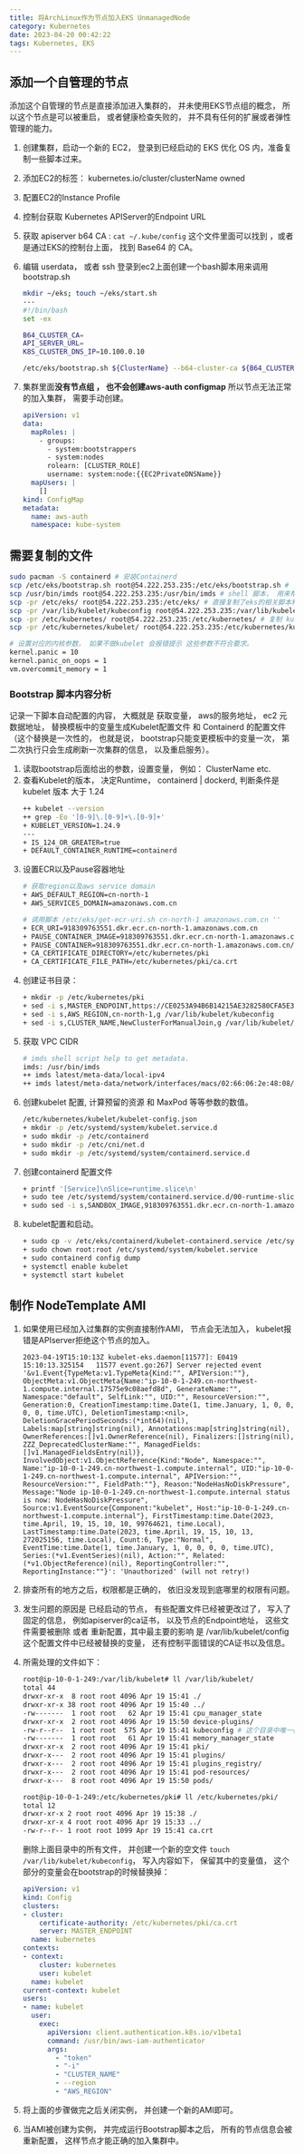 ```yaml
---
title: 将ArchLinux作为节点加入EKS UnmanagedNode
category: Kubernetes
date: 2023-04-20 00:42:22
tags: Kubernetes, EKS
---
```


## 添加一个自管理的节点

添加这个自管理的节点是直接添加进入集群的， 并未使用EKS节点组的概念， 所以这个节点是可以被重启， 或者健康检查失败的， 并不具有任何的扩展或者弹性管理的能力。

1. 创建集群，启动一个新的 EC2， 登录到已经启动的 EKS 优化 OS 内，准备复制一些脚本过来。
2. 添加EC2的标签： kubernetes.io/cluster/clusterName  owned
3. 配置EC2的Instance Profile
4. 控制台获取 Kubernetes APIServer的Endpoint URL
5. 获取 apiserver b64 CA : `cat ~/.kube/config` 这个文件里面可以找到 ，或者是通过EKS的控制台上面， 找到 Base64 的 CA。
6. 编辑 userdata， 或者 ssh 登录到ec2上面创建一个bash脚本用来调用 bootstrap.sh

   ```bash
   mkdir ~/eks; touch ~/eks/start.sh
   ---
   #!/bin/bash
   set -ex

   B64_CLUSTER_CA=
   API_SERVER_URL=
   K8S_CLUSTER_DNS_IP=10.100.0.10

   /etc/eks/bootstrap.sh ${ClusterName} --b64-cluster-ca ${B64_CLUSTER_CA} --apiserver-endpoint ${API_SERVER_URL}
   ```

7. 集群里面**没有节点组 ， 也不会创建aws-auth configmap** 所以节点无法正常的加入集群， 需要手动创建。
   ```yaml
   apiVersion: v1
   data:
     mapRoles: |
       - groups:
         - system:bootstrappers
         - system:nodes
         rolearn: [CLUSTER_ROLE]
         username: system:node:{{EC2PrivateDNSName}}
     mapUsers: |
       []
   kind: ConfigMap
   metadata:
     name: aws-auth
     namespace: kube-system
   ```
## 需要复制的文件
```bash
sudo pacman -S containerd # 安装Containerd
scp /etc/eks/bootstrap.sh root@54.222.253.235:/etc/eks/bootstrap.sh # 复制bootstrap
scp /usr/bin/imds root@54.222.253.235:/usr/bin/imds # shell 脚本， 用来帮忙调用ec2 metadata 获取实例和VPC子网的信息
scp -pr /etc/eks/ root@54.222.253.235:/etc/eks/ # 直接复制了eks的相关脚本和配置模板
scp -pr /var/lib/kubelet/kubeconfig root@54.222.253.235:/var/lib/kubelet/kubeconfig # 复制kubeletconfig配置文件模板
scp -pr /etc/kubernetes/ root@54.222.253.235:/etc/kubernetes/ # 复制 kubernetes 的配置文件
scp -pr /etc/kubernetes/kubelet/ root@54.222.253.235:/etc/kubernetes/kubelet/ # 上面的命令没有递归复制， 所以需要指定

# 设置对应的内核参数， 如果不做kubelet 会报错提示 这些参数不符合要求。
kernel.panic = 10
kernel.panic_on_oops = 1
vm.overcommit_memory = 1
```

### Bootstrap 脚本内容分析
记录一下脚本自动配置的内容， 大概就是 获取变量， aws的服务地址， ec2 元数据地址， 替换模板中的变量生成Kubelet配置文件 和 Containerd 的配置文件（这个替换是一次性的， 也就是说， bootstrap只能变更模板中的变量一次， 第二次执行只会生成刷新一次集群的信息， 以及重启服务）。
1. 读取bootstrap后面给出的参数，设置变量， 例如： ClusterName etc.
2. 查看Kubelet的版本， 决定Runtime， containerd | dockerd, 判断条件是 kubelet 版本 大于 1.24
   ```bash
   ++ kubelet --version
   ++ grep -Eo '[0-9]\.[0-9]+\.[0-9]+'
   + KUBELET_VERSION=1.24.9
   ---
   + IS_124_OR_GREATER=true
   + DEFAULT_CONTAINER_RUNTIME=containerd
   ```
3. 设置ECR以及Pause容器地址
   ```bash
   # 获取region以及aws service domain
   + AWS_DEFAULT_REGION=cn-north-1
   + AWS_SERVICES_DOMAIN=amazonaws.com.cn
   
   # 调用脚本 /etc/eks/get-ecr-uri.sh cn-north-1 amazonaws.com.cn ''
   + ECR_URI=918309763551.dkr.ecr.cn-north-1.amazonaws.com.cn
   + PAUSE_CONTAINER_IMAGE=918309763551.dkr.ecr.cn-north-1.amazonaws.com.cn/eks/pause
   + PAUSE_CONTAINER=918309763551.dkr.ecr.cn-north-1.amazonaws.com.cn/eks/pause:3.5
   + CA_CERTIFICATE_DIRECTORY=/etc/kubernetes/pki
   + CA_CERTIFICATE_FILE_PATH=/etc/kubernetes/pki/ca.crt
   ```
4. 创建证书目录：
   ```bash
   + mkdir -p /etc/kubernetes/pki
   + sed -i s,MASTER_ENDPOINT,https://CE0253A94B6B14215AE3282580CFA5E3.yl4.cn-north-1.eks.amazonaws.com.cn,g /var/lib/kubelet/kubeconfig
   + sed -i s,AWS_REGION,cn-north-1,g /var/lib/kubelet/kubeconfig
   + sed -i s,CLUSTER_NAME,NewClusterForManualJoin,g /var/lib/kubelet/kubeconfig
   ```
5. 获取 VPC CIDR
   ```bash
   # imds shell script help to get metadata.
   imds: /usr/bin/imds
   ++ imds latest/meta-data/local-ipv4
   ++ imds latest/meta-data/network/interfaces/macs/02:66:06:2e:48:08/vpc-ipv4-cidr-blocks
   ```
6. 创建kubelet 配置, 计算预留的资源 和 MaxPod 等等参数的数值。
   ```bash
   /etc/kubernetes/kubelet/kubelet-config.json
   + mkdir -p /etc/systemd/system/kubelet.service.d
   + sudo mkdir -p /etc/containerd
   + sudo mkdir -p /etc/cni/net.d
   + sudo mkdir -p /etc/systemd/system/containerd.service.d
   ```
7. 创建containerd 配置文件
   ```bash
   + printf '[Service]\nSlice=runtime.slice\n'
   + sudo tee /etc/systemd/system/containerd.service.d/00-runtime-slice.conf
   + sudo sed -i s,SANDBOX_IMAGE,918309763551.dkr.ecr.cn-north-1.amazonaws.com.cn/eks/pause:3.5,g /etc/eks/containerd/containerd-config.toml
   ```
8. kubelet配置和启动。
   ```bash
   + sudo cp -v /etc/eks/containerd/kubelet-containerd.service /etc/systemd/system/kubelet.service
   + sudo chown root:root /etc/systemd/system/kubelet.service
   + sudo containerd config dump
   + systemctl enable kubelet
   + systemctl start kubelet
   ```

## 制作 NodeTemplate AMI

1. 如果使用已经加入过集群的实例直接制作AMI， 节点会无法加入， kubelet报错是APIserver拒绝这个节点的加入。

   ```
   2023-04-19T15:10:13Z kubelet-eks.daemon[11577]: E0419 15:10:13.325154   11577 event.go:267] Server rejected event '&v1.Event{TypeMeta:v1.TypeMeta{Kind:"", APIVersion:""}, ObjectMeta:v1.ObjectMeta{Name:"ip-10-0-1-249.cn-northwest-1.compute.internal.17575e9c08aefd8d", GenerateName:"", Namespace:"default", SelfLink:"", UID:"", ResourceVersion:"", Generation:0, CreationTimestamp:time.Date(1, time.January, 1, 0, 0, 0, 0, time.UTC), DeletionTimestamp:<nil>, DeletionGracePeriodSeconds:(*int64)(nil), Labels:map[string]string(nil), Annotations:map[string]string(nil), OwnerReferences:[]v1.OwnerReference(nil), Finalizers:[]string(nil), ZZZ_DeprecatedClusterName:"", ManagedFields:[]v1.ManagedFieldsEntry(nil)}, InvolvedObject:v1.ObjectReference{Kind:"Node", Namespace:"", Name:"ip-10-0-1-249.cn-northwest-1.compute.internal", UID:"ip-10-0-1-249.cn-northwest-1.compute.internal", APIVersion:"", ResourceVersion:"", FieldPath:""}, Reason:"NodeHasNoDiskPressure", Message:"Node ip-10-0-1-249.cn-northwest-1.compute.internal status is now: NodeHasNoDiskPressure", Source:v1.EventSource{Component:"kubelet", Host:"ip-10-0-1-249.cn-northwest-1.compute.internal"}, FirstTimestamp:time.Date(2023, time.April, 19, 15, 10, 10, 99764621, time.Local), LastTimestamp:time.Date(2023, time.April, 19, 15, 10, 13, 272025156, time.Local), Count:6, Type:"Normal", EventTime:time.Date(1, time.January, 1, 0, 0, 0, 0, time.UTC), Series:(*v1.EventSeries)(nil), Action:"", Related:(*v1.ObjectReference)(nil), ReportingController:"", ReportingInstance:""}': 'Unauthorized' (will not retry!)
   ```

2. 排查所有的地方之后，权限都是正确的， 依旧没发现到底哪里的权限有问题。

3. 发生问题的原因是 已经启动的节点， 有些配置文件已经被更改过了， 写入了固定的信息，  例如apiserver的ca证书， 以及节点的Endpoint地址， 这些文件需要被删除 或者 重新配置，其中最主要的影响 是 /var/lib/kubelet/config 这个配置文件中已经被替换的变量， 还有控制平面错误的CA证书以及信息。

4. 所需处理的文件如下：

   ```bash
   root@ip-10-0-1-249:/var/lib/kubelet# ll /var/lib/kubelet/
   total 44
   drwxr-xr-x  8 root root 4096 Apr 19 15:41 ./
   drwxr-xr-x 38 root root 4096 Apr 19 15:40 ../
   -rw-------  1 root root   62 Apr 19 15:41 cpu_manager_state
   drwxr-xr-x  2 root root 4096 Apr 19 15:50 device-plugins/
   -rw-r--r--  1 root root  575 Apr 19 15:41 kubeconfig # 这个目录中唯一存在的一个文件，里面应该是为配置的变量，不能被替换为确定的值。
   -rw-------  1 root root   61 Apr 19 15:41 memory_manager_state
   drwxr-xr-x  2 root root 4096 Apr 19 15:41 pki/
   drwxr-x---  2 root root 4096 Apr 19 15:41 plugins/
   drwxr-x---  2 root root 4096 Apr 19 15:41 plugins_registry/
   drwxr-x---  2 root root 4096 Apr 19 15:41 pod-resources/
   drwxr-x---  8 root root 4096 Apr 19 15:50 pods/
   
   root@ip-10-0-1-249:/etc/kubernetes/pki# ll /etc/kubernetes/pki/
   total 12
   drwxr-xr-x 2 root root 4096 Apr 19 15:38 ./
   drwxr-xr-x 4 root root 4096 Apr 19 15:33 ../
   -rw-r--r-- 1 root root 1099 Apr 19 15:41 ca.crt
   ```

   删除上面目录中的所有文件， 并创建一个新的空文件 `touch /var/lib/kubelet/kubeconfig`， 写入内容如下， 保留其中的变量值， 这个部分的变量会在bootstrap的时候替换掉： 

   ```yaml
   apiVersion: v1
   kind: Config
   clusters:
   - cluster:
       certificate-authority: /etc/kubernetes/pki/ca.crt
       server: MASTER_ENDPOINT 
     name: kubernetes
   contexts:
   - context:
       cluster: kubernetes
       user: kubelet
     name: kubelet
   current-context: kubelet
   users:
   - name: kubelet
     user:
       exec:
         apiVersion: client.authentication.k8s.io/v1beta1
         command: /usr/bin/aws-iam-authenticator
         args:
           - "token"
           - "-i"
           - "CLUSTER_NAME"
           - --region
           - "AWS_REGION"
   ```

5. 将上面的步骤做完之后关闭实例， 并创建一个新的AMI即可。 
6. 当AMI被创建为实例， 并完成运行Bootstrap脚本之后， 所有的节点信息会被重新配置， 这样节点才能正确的加入集群中。
